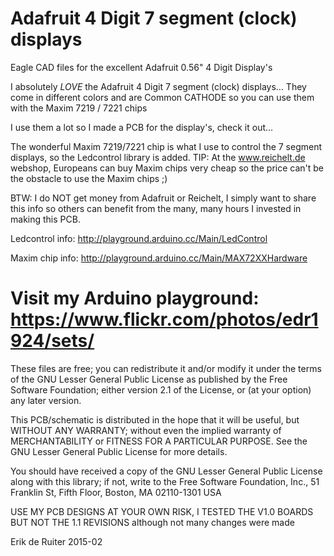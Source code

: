 # Adafruit 4 Digit 7 segment (clock) displays
Eagle CAD files for the excellent Adafruit 0.56" 4 Digit Display's

I absolutely *LOVE* the Adafruit 4 Digit 7 segment (clock) displays...
They come in different colors and are Common CATHODE so you can use them with the Maxim 7219 / 7221 chips

I use them a lot so I made a PCB for the display's, check it out...


The wonderful Maxim 7219/7221 chip is what I use to control the 7 segment displays, so the Ledcontrol library is added. TIP: At the www.reichelt.de webshop, Europeans can buy Maxim chips very cheap so the price can't be the obstacle to use the Maxim chips ;)  

BTW: I do NOT get money from Adafruit or Reichelt, I simply want to share this info so others can benefit from the many, many hours I invested in making this PCB.

Ledcontrol info: http://playground.arduino.cc/Main/LedControl

Maxim chip info: http://playground.arduino.cc/Main/MAX72XXHardware

Visit my Arduino playground: https://www.flickr.com/photos/edr1924/sets/
============================================================================================================

These files are free; you can redistribute it and/or modify it under the terms of the GNU Lesser General Public License as published by the Free Software Foundation; either version 2.1 of the License, or (at your option) any later version.

This PCB/schematic is distributed in the hope that it will be useful, but WITHOUT ANY WARRANTY; without even the implied warranty of MERCHANTABILITY or FITNESS FOR A PARTICULAR PURPOSE. See the GNU Lesser General Public License for more details.

You should have received a copy of the GNU Lesser General Public License along with this library; if not, write to the Free Software Foundation, Inc., 51 Franklin St, Fifth Floor, Boston, MA 02110-1301 USA

USE MY PCB DESIGNS AT YOUR OWN RISK, 
I TESTED THE V1.0 BOARDS BUT NOT THE 1.1 REVISIONS although not many changes were made

Erik de Ruiter 2015-02
